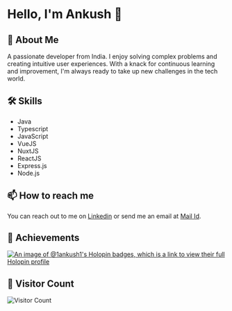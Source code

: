 <!--
**1-ankush-1/1-ankush-1** is a ✨ _special_ ✨ repository because its `README.md` (this file) appears on your GitHub profile.

Here are some ideas to get you started:

- 🔭 I’m currently working on ...
- 🌱 I’m currently learning ...
- 👯 I’m looking to collaborate on ...
- 🤔 I’m looking for help with ...
- 💬 Ask me about ...
- 📫 How to reach me: ...
- 😄 Pronouns: ...
- ⚡ Fun fact: ...
-->
# Hello, I'm Ankush 👋

## 🚀 About Me
A passionate developer from India. I enjoy solving complex problems and creating intuitive user experiences.
With a knack for continuous learning and improvement, I'm always ready to take up new challenges in the tech world.

## 🛠 Skills
- Java
- Typescript
- JavaScript
- VueJS
- NuxtJS
- ReactJS
- Express.js
- Node.js

## 📫 How to reach me
You can reach out to me on [Linkedin](https://www.linkedin.com/in/ankush-sharma-83442b25b/) or send me an email at [Mail Id](ankushsharma71111@gmail.com).

## 🏅 Achievements
[![An image of @1ankush1's Holopin badges, which is a link to view their full Holopin profile](https://holopin.me/1ankush1)](https://holopin.io/@1ankush1)

## 👀 Visitor Count
![Visitor Count](https://profile-counter.glitch.me/{Ankush}/count.svg)


